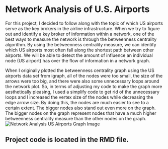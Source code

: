 # Network Analysis of U.S. Airports
For this project, I decided to follow along with the topic of which US airports serve as the key brokers in the airline infrastructure. When we try to figure out and identify a key broker of information within a network, one of the best ways to measure the network is through the betweenness centrality algorithm. By using the betweenness centrality measure, we can identify which US airports most often fall along the shortest path between other airports. We will be able to detect the amount of influence an individual node (US airport) has over the flow of information in a network graph.

When I originally plotted the betweenness centrality graph using the US airports data set from igraph, all of the nodes were too small, the size of the arrows were too big, and there were also some unnecessary loops around the network plot. So, in terms of adjusting my code to make the graph more aesthetically pleasing, I used a simplify code to get rid of the unnecessary loops and I increased the vertex size of the nodes while decreasing the edge arrow size. By doing this, the nodes are much easier to see to a certain extent. The bigger nodes also stand out even more on the graph. The bigger nodes on the graph represent nodes that have a much higher betweenness centrality measure than the other nodes on the graph.
![Network Analysis US Airports Graph Image](https://github.com/user-attachments/assets/9e4471c1-3576-48e8-b96c-d21ca68db654)
## Project code is located in the RMD file.

